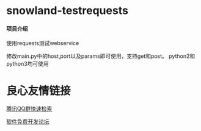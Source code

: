 # snowland-testrequests

#### 项目介绍
使用requests测试webservice

修改main.py中的host,port以及params即可使用，支持get和post。
python2和python3均可使用

 # 良心友情链接

[腾讯QQ群快速检索](http://u.720life.cn/s/8cf73f7c)

[软件免费开发论坛](http://u.720life.cn/s/bbb01dc0)